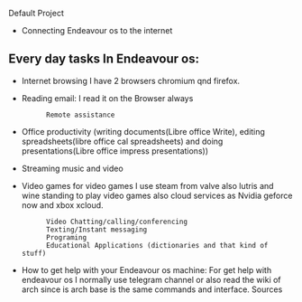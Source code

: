 Default Project

*  Connecting Endeavour os to the internet
  

 ## Every day tasks In Endeavour os:

* Internet browsing I have 2 browsers chromium qnd firefox.
  
* Reading email: I read it on the Browser always
            
            Remote assistance
* Office productivity (writing documents(Libre office Write), editing spreadsheets(libre office cal spreadsheets) and doing presentations(Libre office impress presentations))
  
* Streaming music and video
* Video games  for video games I use steam from valve also lutris and wine standing to play video games also cloud services as Nvidia geforce now and xbox xcloud.
  
            Video Chatting/calling/conferencing
            Texting/Instant messaging
            Programing
            Educational Applications (dictionaries and that kind of stuff)
* How to get help with your Endeavour os machine: For get help with endeavour os I normally use telegram channel or also read the wiki of arch since is arch base is the same commands and interface. 
        Sources
